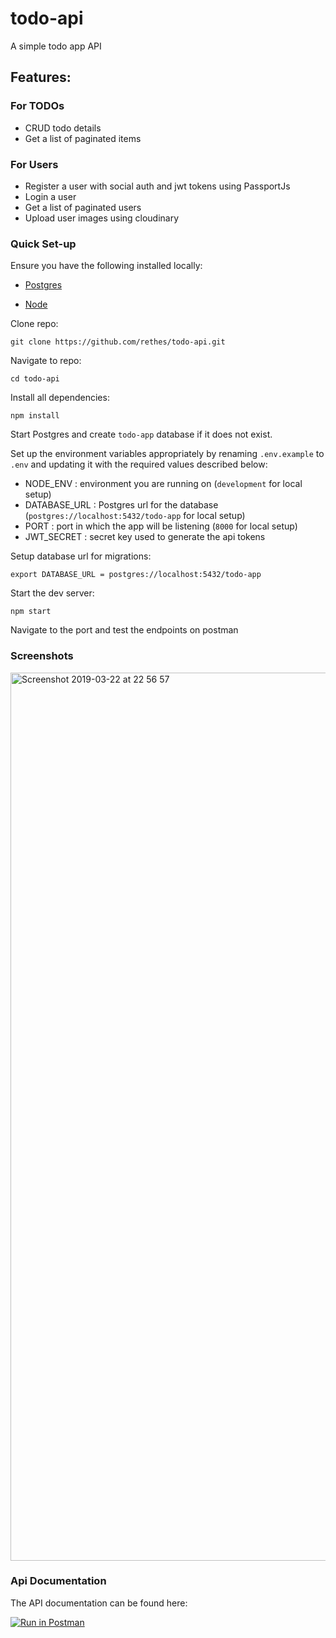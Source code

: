 # todo-api
A simple todo app API 

## Features:

### For TODOs
- CRUD todo details
- Get a list of paginated items

### For Users
- Register a user with social auth and jwt tokens using PassportJs
- Login a user
- Get a list of paginated users
- Upload user images using cloudinary

### Quick Set-up

Ensure you have the following installed locally:

* [Postgres](https://www.postgresql.org/)

* [Node](https://nodejs.org/en/)

Clone repo:
```
git clone https://github.com/rethes/todo-api.git
```

Navigate to repo:
```
cd todo-api
```

Install all dependencies:

```
npm install
```

Start Postgres and create `todo-app` database if it does not exist.

Set up the environment variables appropriately by renaming `.env.example` to `.env` and updating it with the required values described below:
- NODE_ENV : environment you are running on (`development` for local setup)
- DATABASE_URL : Postgres url for the database (`postgres://localhost:5432/todo-app` for local setup)
- PORT : port in which the app will be listening (`8000` for local setup)
- JWT_SECRET : secret key used to generate the api tokens

Setup database url for migrations:
```
export DATABASE_URL = postgres://localhost:5432/todo-app
```

Start the dev server:

```
npm start
```

Navigate to the port and test the endpoints on postman

### Screenshots
<img width="1421" alt="Screenshot 2019-03-22 at 22 56 57" src="https://user-images.githubusercontent.com/27001310/54849606-d8d44800-4cf5-11e9-93c3-469bae3fdc02.png">

### Api Documentation
The API documentation can be found here: 

[![Run in Postman](https://run.pstmn.io/button.svg)](https://www.getpostman.com/collections/7a007728a6cb7b2379df)
